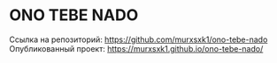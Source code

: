 # ONO TEBE NADO

Ссылка на репозиторий: https://github.com/murxsxk1/ono-tebe-nado 
Опубликованный проект: https://murxsxk1.github.io/ono-tebe-nado/